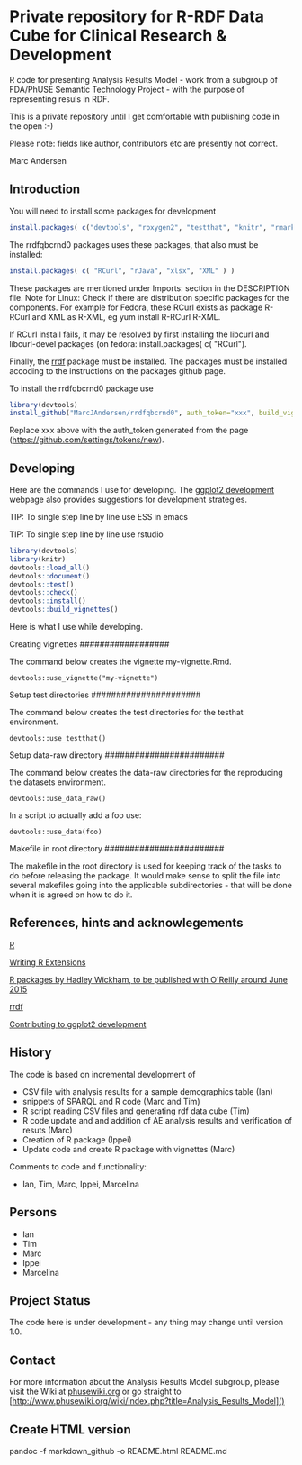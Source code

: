 Private repository for R-RDF Data Cube for Clinical Research & Development
==========================================================================
 
R code for presenting Analysis Results Model - work from a subgroup of FDA/PhUSE Semantic Technology Project - with the purpose of representing resuls in RDF.

This is a private repository until I get comfortable with publishing code in the open :-)

Please note: fields like author, contributors etc are presently not correct. 

Marc Andersen

Introduction
------------

You will need to install some packages for development

```r
install.packages( c("devtools", "roxygen2", "testthat", "knitr", "rmarkdown" ) )
```

The rrdfqbcrnd0 packages uses these packages, that also must be installed:
```r
install.packages( c( "RCurl", "rJava", "xlsx", "XML" ) )
```
These packages are mentioned under Imports: section in the DESCRIPTION file.
Note for Linux: Check if there are distribution specific packages for the components. For example for Fedora, these RCurl exists as package R-RCurl and XML as R-XML, eg yum install R-RCurl R-XML.

If RCurl install fails, it may be resolved by first installing the libcurl and libcurl-devel packages (on fedora: install.packages( c( "RCurl"). 

Finally, the [rrdf](https://github.com/egonw/rrdf) package must be
installed. The packages must be installed accoding to the instructions
on the packages github page.


To install the rrdfqbcrnd0 package use

```r
library(devtools)
install_github("MarcJAndersen/rrdfqbcrnd0", auth_token="xxx", build_vignettes= TRUE)
```

Replace xxx above with the auth_token generated from the page (https://github.com/settings/tokens/new).


Developing
----------

Here are the commands I use for developing. The [ggplot2 development](http://cran.r-project.org/web/packages/ggplot2/vignettes/development.html) webpage also provides suggestions for development strategies.

TIP: To single step line by line use ESS in emacs

TIP: To single step line by line use rstudio 



```r
library(devtools)
library(knitr)
devtools::load_all()
devtools::document()
devtools::test()
devtools::check()
devtools::install()
devtools::build_vignettes()
```

Here is what I use while developing.

Creating vignettes
##################

The command below creates the vignette my-vignette.Rmd.

```
devtools::use_vignette("my-vignette")
```
 
Setup test directories
######################

The command below creates the test directories for the testhat environment.

```
devtools::use_testthat() 
```
 
Setup data-raw directory
########################

The command below creates the data-raw directories for the reproducing the datasets environment.

```
devtools::use_data_raw() 
```

In a script to actually add a foo use:
```
devtools::use_data(foo) 
```
 
Makefile in root directory
########################

The makefile in the root directory is used for keeping track of the tasks to do before releasing the package. It would make sense to split the file into several makefiles going into the applicable subdirectories - that will be done when it is agreed on how to do it.


References, hints and acknowlegements
-------------------------------------

[R](http://www.r-project.org/)

[Writing R Extensions](http://cran.r-project.org/doc/manuals/r-release/R-exts.html)

[R packages by Hadley Wickham, to be published with O'Reilly around June 2015]( http://r-pkgs.had.co.nz)

[rrdf](https://github.com/egonw/rrdf)

[Contributing to ggplot2 development](http://cran.r-project.org/web/packages/ggplot2/vignettes/development.html)

History
-------
 
The code is based on incremental development of
* CSV file with analysis results for a sample demographics table (Ian)
* snippets of SPARQL and R code (Marc and Tim)
* R script reading CSV files and generating rdf data cube (Tim)
* R code update and and addition of AE analysis results and verification of resuts (Marc)
* Creation of R package (Ippei)
* Update code and create R package with vignettes (Marc)

Comments to code and functionality:
* Ian, Tim, Marc, Ippei, Marcelina

Persons
-------

* Ian
* Tim
* Marc
* Ippei
* Marcelina
 
Project Status
--------------

The code here is under development - any thing may change until version 1.0.

Contact
-------

For more information about the Analysis Results Model subgroup, please
visit the Wiki at [phusewiki.org]() or go straight to
[http://www.phusewiki.org/wiki/index.php?title=Analysis_Results_Model]()

Create HTML version
-------------------
 
pandoc -f markdown_github -o README.html README.md

